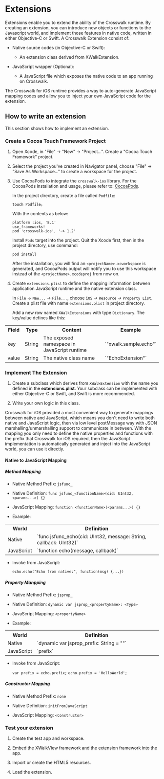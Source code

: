 # Extensions

Extensions enable you to extend the ability of the Crosswalk runtime. By creating an extension, you can introduce new objects or functions to the Javascript world, and implement those features in native code, written in either Objective-C or Swift. A Crosswalk Extension consist of:

* Native source codes (in Objective-C or Swift):

  * An extension class derived from XWalkExtension.

* JavaScript wrapper (Optional):

  * A JavaScript file which exposes the native code to an app running on Crosswalk.

The Crosswalk for iOS runtime provides a way to auto-generate JavaScript mapping codes and allow you to inject your own JavaScript code for the extension.

## How to write an extension

This section shows how to implement an extension.

### Create a Cocoa Touch Framework Project

1. Open Xcode, in "File" -> "New" -> "Project...". Create a "Cocoa Touch Framework" project.

2. Select the project you've created in Navigator panel, choose "File" -> "Save As Workspace..." to create a workspace for the project.

3. Use CocoaPods to integrate the `crosswalk-ios` library. For the CocoaPods installation and usage, please refer to: [CocoaPods](https://cocoapods.org/).

    In the project directory, create a file called `Podfile`:

    ```
    touch Podfile;
    ```

    With the contents as below:

    ```
    platform :ios, '8.1'
    use_frameworks!
    pod 'crosswalk-ios', '~> 1.2'
    ```

    Install `Pods` target into the project. Quit the Xcode first, then in the project directory, use command:

    ```
    pod install
    ```
    
    After the installation, you will find an `<projectName>.xcworkspace` is generated, and CocoaPods output will notify you to use this workspace instead of the `<projectName>.xcodeproj` from now on.
   
4. Create `extensions.plist` to define the mapping information between application JavaScript runtime and the native extension class.

    In `File` -> `New...` -> `File...`, choose `iOS` -> `Resource` -> `Property List`.  Create a plist file with name `extensions.plist` in project directory.

    Add a new row named `XWalkExtensions` with type `Dictionary`. The key/value defines like this:

<table style="table-layout: auto;">
 <tr><th>Field</th><th>Type</th><th width="100%">Content</th><th>Example</th></tr>
 <tr><td>key</td><td>String</td><td>The exposed namespace in JavaScript runtime</td><td>`"xwalk.sample.echo"`</td></tr>
 <tr><td>value</td><td>String</td><td>The native class name</td><td>`"EchoExtension"`</td></tr>
</table>

### Implement The Extension

1. Create a subclass which derives from `XWalkExtension` with the name you defined in the **extensions.plist**. Your subclass can be implemented with either Objective-C or Swift, and Swift is more recommended.

2. Write your own logic in this class.

Crosswalk for iOS provided a most convenient way to generate mappings between native and JavaScript, which means you don't need to write both native and JavaScript logic, then via low level postMessage way with JSON marshalling/unmarshalling support to communicate in between. With the mapping you only need to define the native properties and functions with the prefix that Crosswalk for iOS required, then the JavaScript implementation is automatically generated and inject into the JavaScript world, you can use it directly.

#### Native to JavaScript Mapping

##### Method Mapping

  * Native Method Prefix: `jsfunc_`

  * Native Definition: `func jsfunc_<functionName>(cid: UInt32, <params...>) {}`

  * JavaScript Mapping: `function <functionName>(<params...>) {}`

  * Example:

<table style="table-layout: auto;">
 <tr><th>World</th><th width="100%">Definition</th></tr>
 <tr><td>Native</td><td>`func jsfunc_echo(cid: UInt32, message: String, callback: UInt32)`</td></tr>
 <tr><td>JavaScript</td><td>`function echo(message, callback)`</td></tr>
</table>

  * Invoke from JavaScript:

    `echo.echo("Echo from native:", function(msg) {...})`

##### Property Manpping

  * Native Method Prefix: `jsprop_`

  * Native Definition: `dynamic var jsprop_<propertyName>: <Type>`

  * JavaScript Mapping: `<propertyName>`

  * Example:

<table style="table-layout: auto;">
 <tr><th>World</th><th width="100%">Definition</th></tr>
 <tr><td>Native</td><td>`dynamic var jsprop_prefix: String = ""`</td></tr>
 <tr><td>JavaScript</td><td>`prefix`</td></tr>
</table>

  * Invoke from JavaScript:

    `var prefix = echo.prefix;`
    `echo.prefix = 'HelloWorld';`

##### Constructor Mapping

  * Native Method Prefix: `none`

  * Native Definition: `initFromJavaScript`

  * JavaScript Mapping: `<Constructor>`

### Test your extension

1. Create the test app and workspace.

2. Embed the XWalkView framework and the extension framework into the app.

3. Import or create the HTML5 resources.

4. Load the extension.


